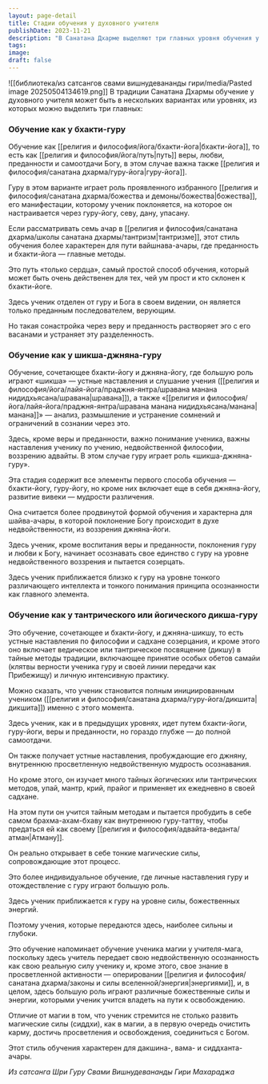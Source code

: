 ```yaml
---
layout: page-detail
title: Стадии обучения у духовного учителя
publishDate: 2023-11-21
description: "В Санатана Дхарме выделяют три главных уровня обучения у учителя: через бхакти-гуру (путь веры и преданности), через шикша-джняна-гуру (добавляется анализ, различение и недвойственное воззрение), и через дикша-гуру (посвящение в тайные методы, полная самоотдача, индивидуальная работа с энергиями). Каждый уровень углубляет связь с гуру и ведёт к очищению, просветлению и освобождению."
tags: 
image: 
draft: false
---
```

![[библиотека/из сатсангов свами вишнудевананды гири/media/Pasted image 20250504134619.png]]
 В традиции Санатана Дхармы обучение у духовного учителя может быть в нескольких вариантах или уровнях, из которых можно выделить три главных:

  
### **Обучение как у бхакти-гуру** 

 Обучение как [[религия и философия/йога/бхакти-йога|бхакти-йога]], то есть как [[религия и философия/йога/путь|путь]] веры, любви, преданности и самоотдачи Богу, в этом случае важна также [[религия и философия/санатана дхарма/гуру-йога|гуру-йога]].

 Гуру в этом варианте играет роль проявленного избранного [[религия и философия/санатана дхарма/божества и демоны/божества|божества]], его манифестации, которому ученик поклоняется, на которое он настраивается через гуру-йогу, севу, дану, упасану.

 Если рассматривать семь ачар в [[религия и философия/санатана дхарма/школы санатана дхармы/тантризм|тантризме]], этот стиль обучения более характерен для пути вайшнава-ачары, где преданность и бхакти-йога — главные методы.

 Это путь «только сердца», самый простой способ обучения, который может быть очень действенен для тех, чей ум прост и кто склонен к бхакти-йоге.

 Здесь ученик отделен от гуру и Бога в своем видении, он является только преданным последователем, верующим.

 Но такая сонастройка через веру и преданность растворяет эго с его васанами и устраняет эту разделенность.

  
### **Обучение как у шикша-джняна-гуру** 

 Обучение, сочетающее бхакти-йогу и джняна-йогу, где большую роль играют «шикша» — устные наставления и слушание учения ([[религия и философия/йога/лайя-йога/праджня-янтра/шравана манана нидидхьясана/шравана|шравана]]), а также «[[религия и философия/йога/лайя-йога/праджня-янтра/шравана манана нидидхьясана/манана|манана]]» — анализ, размышление и устранение сомнений и ограничений в сознании через это.

 Здесь, кроме веры и преданности, важно понимание ученика, важны наставления ученику по учению, недвойственной философии, воззрению адвайты. В этом случае гуру играет роль «шикша-джняна-гуру».

 Эта стадия содержит все элементы первого способа обучения — бхакти-йогу, гуру-йогу, но кроме них включает еще в себя джняна-йогу, развитие вивеки — мудрости различения.

 Она считается более продвинутой формой обучения и характерна для шайва-ачары, в которой поклонение Богу происходит в духе недвойственности, из воззрения джняна-йоги.

 Здесь ученик, кроме воспитания веры и преданности, поклонения гуру и любви к Богу, начинает осознавать свое единство с гуру на уровне недвойственного воззрения и пытается созерцать.

 Здесь ученик приближается близко к гуру на уровне тонкого различающего интеллекта и тонкого понимания принципа осознанности как главного элемента.

  
### **Обучение как у тантрического или йогического дикша-гуру** 

 Это обучение, сочетающее и бхакти-йогу, и джняна-шикшу, то есть устные наставления по философии и садхане созерцания, и кроме этого оно включает ведическое или тантрическое посвящение (дикшу) в тайные методы традиции, включающее принятие особых обетов самайи (клятвы верности ученика гуру и своей линии передачи как Прибежищу) и личную интенсивную практику.

 Можно сказать, что ученик становится полным инициированным учеником ([[религия и философия/санатана дхарма/гуру-йога/дикшита|дикшита]]) именно с этого момента.

 Здесь ученик, как и в предыдущих уровнях, идет путем бхакти-йоги, гуру-йоги, веры и преданности, но гораздо глубже — до полной самоотдачи.

 Он также получает устные наставления, пробуждающие его джняну, внутреннюю просветленную недвойственную мудрость осознавания.

 Но кроме этого, он изучает много тайных йогических или тантрических методов, упай, мантр, крий, прайог и применяет их ежедневно в своей садхане.

 На этом пути он учится тайным методам и пытается пробудить в себе самом брахма-ахам-бхаву как внутреннюю гуру-таттву, чтобы предаться ей как своему [[религия и философия/адвайта-веданта/атман|Атману]].

 Он реально открывает в себе тонкие магические силы, сопровождающие этот процесс.

 Это более индивидуальное обучение, где личные наставления гуру и отождествление с гуру играют большую роль.

 Здесь ученик приближается к гуру на уровне силы, божественных энергий. 

 Поэтому учения, которые передаются здесь, наиболее сильны и глубоки.

 Это обучение напоминает обучение ученика магии у учителя-мага, поскольку здесь учитель передает свою недвойственную осознанность как свою реальную силу ученику и, кроме этого, свое знание в просветленной активности — оперировании [[религия и философия/санатана дхарма/законы и силы вселенной/энергия|энергиями]], и, в целом, здесь большую роль играют различные божественные силы и энергии, которыми ученик учится владеть на пути к освобождению.

 Отличие от магии в том, что ученик стремится не столько развить магические силы (сиддхи), как в магии, а в первую очередь очистить карму, достичь просветления и освобождения, соединиться с Богом.

 Этот стиль обучения характерен для дакшина-, вама- и сиддханта-ачары.

*Из сатсанга Шри Гуру Свами Вишнудевананды Гири Махараджа*